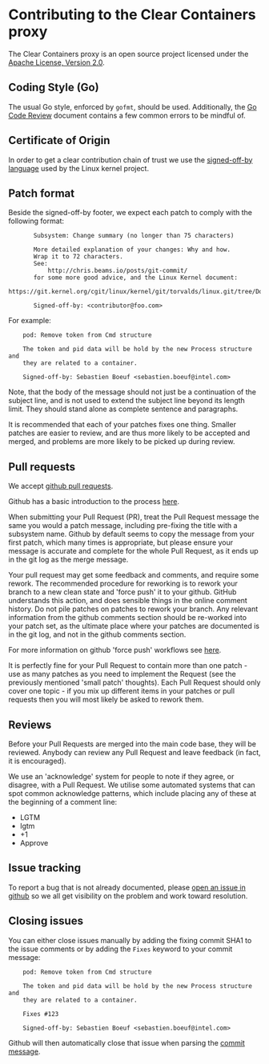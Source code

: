 # Contributing to the Clear Containers proxy

The Clear Containers proxy is an open source project licensed under the
[Apache License, Version 2.0](https://www.apache.org/licenses/LICENSE-2.0).

## Coding Style (Go)

The usual Go style, enforced by `gofmt`, should be used. Additionally, the [Go
Code Review](https://github.com/golang/go/wiki/CodeReviewComments) document
contains a few common errors to be mindful of.


## Certificate of Origin

In order to get a clear contribution chain of trust we use the [signed-off-by
language](https://01.org/community/signed-process)
used by the Linux kernel project.

## Patch format

Beside the signed-off-by footer, we expect each patch to comply with the
following format:

```
       Subsystem: Change summary (no longer than 75 characters)

       More detailed explanation of your changes: Why and how.
       Wrap it to 72 characters.
       See:
           http://chris.beams.io/posts/git-commit/
       for some more good advice, and the Linux Kernel document:
           https://git.kernel.org/cgit/linux/kernel/git/torvalds/linux.git/tree/Documentation/SubmittingPatches

       Signed-off-by: <contributor@foo.com>
```

For example:

```
    pod: Remove token from Cmd structure

    The token and pid data will be hold by the new Process structure and
    they are related to a container.

    Signed-off-by: Sebastien Boeuf <sebastien.boeuf@intel.com>
```

Note, that the body of the message should not just be a continuation of the
subject line, and is not used to extend the subject line beyond its length
limit. They should stand alone as complete sentence and paragraphs.

It is recommended that each of your patches fixes one thing. Smaller patches
are easier to review, and are thus more likely to be accepted and merged, and
problems are more likely to be picked up during review.

## Pull requests

We accept [github pull requests](https://github.com/clearcontainers/proxy/pulls).

Github has a basic introduction to the process
[here](https://help.github.com/articles/using-pull-requests/).

When submitting your Pull Request (PR), treat the Pull Request message the same
you would a patch message, including pre-fixing the title with a subsystem
name. Github by default seems to copy the message from your first patch, which
many times is appropriate, but please ensure your message is accurate and
complete for the whole Pull Request, as it ends up in the git log as the merge
message.

Your pull request may get some feedback and comments, and require some rework.
The recommended procedure for reworking is to rework your branch to a new clean
state and 'force push' it to your github. GitHub understands this action, and
does sensible things in the online comment history. Do not pile patches on
patches to rework your branch. Any relevant information from the github
comments section should be re-worked into your patch set, as the ultimate place
where your patches are documented is in the git log, and not in the github
comments section.

For more information on github 'force push' workflows see
[here](http://blog.adamspiers.org/2015/03/24/why-and-how-to-correctly-amend-github-pull-requests/).

It is perfectly fine for your Pull Request to contain more than one patch - use
as many patches as you need to implement the Request (see the previously
mentioned 'small patch' thoughts). Each Pull Request should only cover one
topic - if you mix up different items in your patches or pull requests then you
will most likely be asked to rework them.

## Reviews

Before your Pull Requests are merged into the main code base, they will be
reviewed. Anybody can review any Pull Request and leave feedback (in fact, it
is encouraged).

We use an 'acknowledge' system for people to note if they agree, or disagree,
with a Pull Request. We utilise some automated systems that can spot common
acknowledge patterns, which include placing any of these at the beginning of a
comment line:

 - LGTM
 - lgtm
 - +1
 - Approve

## Issue tracking

To report a bug that is not already documented, please [open an issue in
github](https://github.com/clearcontainers/proxy/issues/new) so we all get
visibility on the problem and work toward resolution.

## Closing issues

You can either close issues manually by adding the fixing commit SHA1 to the
issue comments or by adding the `Fixes` keyword to your commit message:

```
    pod: Remove token from Cmd structure

    The token and pid data will be hold by the new Process structure and
    they are related to a container.

    Fixes #123

    Signed-off-by: Sebastien Boeuf <sebastien.boeuf@intel.com>
```

Github will then automatically close that issue when parsing the
[commit message](https://help.github.com/articles/closing-issues-via-commit-messages/).
